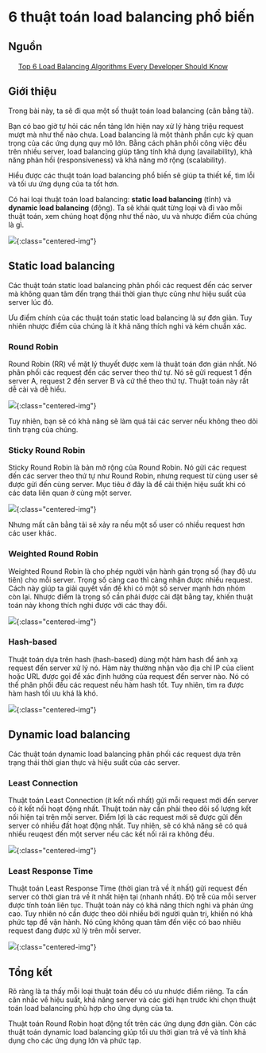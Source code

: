 # 6 thuật toán load balancing phổ biến

## Nguồn

<img src="../../assets/images/bytebytego.png" width="16" height="16"/> [Top 6 Load Balancing Algorithms Every Developer Should Know](https://www.youtube.com/watch?v=dBmxNsS3BGE)

## Giới thiệu

Trong bài này, ta sẽ đi qua một số thuật toán load balancing (cân bằng tải). 

Bạn có bao giờ tự hỏi các nền tảng lớn hiện nay xử lý hàng triệu request mượt mà như thế nào chưa. Load balancing là một thành phần cực kỳ quan trọng của các ứng dụng quy mô lớn. Bằng cách phân phối công việc đều trên nhiều server, load balancing giúp tăng tính khả dụng (availability), khả năng phản hồi (responsiveness) và khả năng mở rộng (scalability).

Hiểu được các thuật toán load balancing phổ biến sẽ giúp ta thiết kế, tìm lỗi và tối ưu ứng dụng của ta tốt hơn.

Có hai loại thuật toán load balancing: **static load balancing** (tĩnh) và **dynamic load balancing** (động). Ta sẽ khái quát từng loại và đi vào mỗi thuật toán, xem chúng hoạt động như thế nào, ưu và nhược điểm của chúng là gì.

![](../assets/ByteByteGo/load-balancing-algorithms/figure1.png){:class="centered-img"}

## Static load balancing

Các thuật toán static load balancing phân phối các request đến các server mà không quan tâm đến trạng thái thời gian thực cũng như hiệu suất của server lúc đó.

Ưu điểm chính của các thuật toán static load balancing là sự đơn giản. Tuy nhiên nhược điểm của chúng là ít khả năng thích nghi và kém chuẩn xác.

### Round Robin

Round Robin (RR) về mặt lý thuyết được xem là thuật toán đơn giản nhất. Nó phân phối các request đến các server theo thứ tự. Nó sẽ gửi request 1 đến server A, request 2 đến server B và cứ thế theo thứ tự. Thuật toán này rất dễ cài và dễ hiểu.

![](../assets/ByteByteGo/load-balancing-algorithms/figure2.png){:class="centered-img"}

Tuy nhiên, bạn sẽ có khả năng sẽ làm quá tải các server nếu không theo dõi tình trạng của chúng.

### Sticky Round Robin

Sticky Round Robin là bản mở rộng của Round Robin. Nó gửi các request đến các server theo thứ tự như Round Robin, nhưng request từ cùng user sẽ được gửi đến cùng server. Mục tiêu ở đây là để cải thiện hiệu suất khi có các data liên quan ở cùng một server.

![](../assets/ByteByteGo/load-balancing-algorithms/figure3.png){:class="centered-img"}

Nhưng mất cân bằng tải sẽ xảy ra nếu một số user có nhiều request hơn các user khác.

### Weighted Round Robin

Weighted Round Robin là cho phép người vận hành gán trọng số (hay độ ưu tiên) cho mỗi server. Trọng số càng cao thì càng nhận được nhiều request. Cách này giúp ta giải quyết vấn đề khi có một số server mạnh hơn nhóm còn lại. Nhược điểm là trọng số cần phải được cài đặt bằng tay, khiến thuật toán này khong thích nghi được với các thay đổi.

![](../assets/ByteByteGo/load-balancing-algorithms/figure4.png){:class="centered-img"}

### Hash-based

Thuật toán dựa trên hash (hash-based) dùng một hàm hash để ánh xạ request đến server xử lý nó. Hàm này thường nhận vào địa chỉ IP của client hoặc URL được gọi để xác định hướng của request đến server nào. Nó có thể phân phối đều các request nếu hàm hash tốt. Tuy nhiên, tìm ra được hàm hash tối ưu khá là khó.

![](../assets/ByteByteGo/load-balancing-algorithms/figure5.png){:class="centered-img"}

## Dynamic load balancing

Các thuật toán dynamic load balancing phân phối các request dựa trên trạng thái thời gian thực và hiệu suất của các server.

### Least Connection

Thuật toán Least Connection (ít kết nối nhất) gửi mỗi request mới đến server có ít kết nối hoạt động nhất. Thuật toán này cần phải theo dõi số lượng kết nối hiện tại trên mỗi server. Điểm lợi là các request mới sẽ được gửi đến server có nhiều đất hoạt động nhất. Tuy nhiên, sẽ có khả năng sẽ có quá nhiều reuqest đến một server nếu các kết nối rải ra không đều.

![](../assets/ByteByteGo/load-balancing-algorithms/figure6.png){:class="centered-img"}

### Least Response Time

Thuật toán Least Response Time (thời gian trả về ít nhất) gửi request đến server có thời gian trả về ít nhất hiện tại (nhanh nhất). Độ trễ của mỗi server được tính toán liên tục. Thuật toán này có khả năng thích nghi và phản ứng cao. Tuy nhiên nó cần được theo dõi nhiều bởi người quản trị, khiến nó khả phức tạp để vận hành. Nó cũng không quan tâm đến việc có bao nhiêu request đang được xử lý trên mỗi server.

![](../assets/ByteByteGo/load-balancing-algorithms/figure7.png){:class="centered-img"}

## Tổng kết

Rõ ràng là ta thấy mỗi loại thuật toán đều có ưu nhược điểm riêng. Ta cần cân nhắc về hiệu suất, khả năng server và các giới hạn trước khi chọn thuật toán load balancing phù hợp cho ứng dụng của ta.

Thuật toán Round Robin hoạt động tốt trên các ứng dụng đơn giản. Còn các thuật toán dynamic load balancing giúp tối ưu thời gian trả về và tính khả dụng cho các ứng dụng lớn và phức tạp.